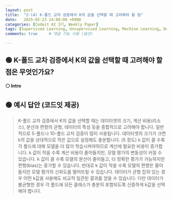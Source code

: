 ```yaml
---
layout: post
title:  "2-(4) K-폴드 교차 검증에서 K의 값을 선택할 때 고려해야 할 점"
date:   2025-05-23 14:00:00 +0900
categories: [Codeit AI 3기, Weekly Paper]
tags: [Supervised Learning, Unsupervised Learning, Machine Learning, Deep Learning, AI]
comments: true     # 댓글 기능 사용 (옵션)

---
```


## 🟢 K-폴드 교차 검증에서 K의 값을 선택할 때 고려해야 할 점은 무엇인가요?

#### ⚪ Intro


## 🟢 예시 답안 (코드잇 제공)
> K-폴드 교차 검증에서 K의 값을 선택할 때는 데이터셋의 크기, 계산 비용(리소스), 분산과 편향의 균형, 데이터의 특성 등을 종합적으로 고려해야 합니다. 일반적으로 5-폴드나 10-폴드 교차 검증이 많이 사용됩니다. 
데이터셋의 크기가 크면 k의 값을 상대적으로 작은 값으로 설정해도 충분합니다. (5 정도) 
k 값이 클 수록 각 폴드에 대해 모델을 더 많이 학습시켜야하므로 계산에 필요한 비용이 증가합니다. k 값이 작을 수록 계산 비용이 줄어들지만, 모델 평가의 변동성이 커질 수 있습니다.
k 값이 클 수록 모델의 분산이 줄어들고, 더 정확한 평가가 가능하지만 편향(bias)는 증가할 수 있습니다. 반대로 k 값이 작을 수록 모델의 편향은 줄어들지만 모델 평가의 신뢰도를 떨어뜨릴 수 있습니다. 
데이터가 균형 잡혀 있는 경우 어떤 k값을 사용해도 비교적 일관된 결과를 얻을 수 있습니다. 다만 데이터가 불균형한 경우 각 폴드에 모든 클래스가 충분히 포함되도록 신중하게 k값을 선택해야 합니다.